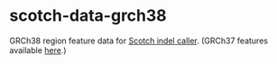 # scotch-data-grch38

GRCh38 region feature data for [Scotch indel caller](https://github.com/AshleyLab/scotch). (GRCh37 features available [here](https://github.com/AshleyLab/scotch-data-grch37).)
